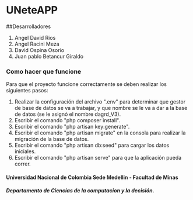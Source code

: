# UNeteAPP

##Desarrolladores
1. Angel David Rios
2. Angel Racini Meza
3. David Ospina Osorio
4. Juan pablo Betancur Giraldo


### Como hacer que funcione
Para que el proyecto funcione correctamente se deben realizar los siguientes pasos:
1.  Realizar la configuración del archivo ".env" para determinar que gestor de base de datos se va a trabajar, y que nombre se le va a dar a la base de datos (se le asignó el nombre dagrd_V3).
2. Escribir el comando "php composer install".
3. Escribir el comando "php artisan key:generate".
4. Escribir el comando "php artisan migrate" en la consola para realizar la migración de la base de datos.
5. Escribir el comando "php artisan db:seed" para cargar los datos iniciales.
6. Escribir el comando "php artisan serve" para que la aplicación pueda correr.

#### Universidad Nacional de Colombia Sede Medellin - Facultad de Minas
##### Departamento de Ciencias de la computacion y la decisión. 
